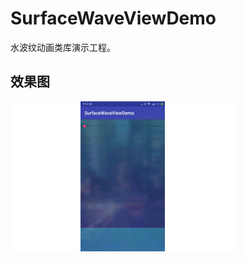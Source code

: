 # SurfaceWaveViewDemo
水波纹动画类库演示工程。
## 效果图
![](https://github.com/Louis19910615/SurfaceWaveViewDemo/blob/master/SurfaceWaveView_Gif.gif)
